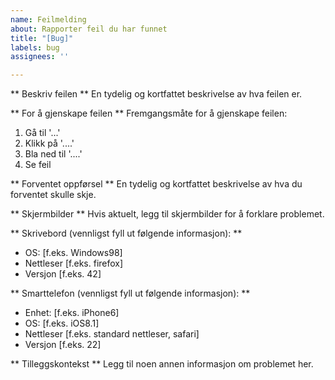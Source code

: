 ```yaml
---
name: Feilmelding
about: Rapporter feil du har funnet
title: "[Bug]"
labels: bug
assignees: ''

---
```


** Beskriv feilen **
En tydelig og kortfattet beskrivelse av hva feilen er.

** For å gjenskape feilen **
Fremgangsmåte for å gjenskape feilen:
1. Gå til '...'
2. Klikk på '....'
3. Bla ned til '....'
4. Se feil

** Forventet oppførsel **
En tydelig og kortfattet beskrivelse av hva du forventet skulle skje.

** Skjermbilder **
Hvis aktuelt, legg til skjermbilder for å forklare problemet.

** Skrivebord (vennligst fyll ut følgende informasjon): **
  - OS: [f.eks. Windows98]
  - Nettleser [f.eks. firefox]
  - Versjon [f.eks. 42]

** Smarttelefon (vennligst fyll ut følgende informasjon): **
  - Enhet: [f.eks. iPhone6]
  - OS: [f.eks. iOS8.1]
  - Nettleser [f.eks. standard nettleser, safari]
  - Versjon [f.eks. 22]

** Tilleggskontekst **
Legg til noen annen informasjon om problemet her.
